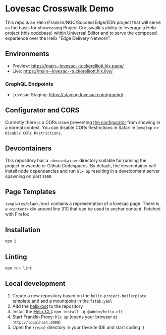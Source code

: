 # Lovesac Crosswalk Demo

This repo is an Helix/Franklin/NGC/SuccessEdge/EDN project that will serve as the basis for showcasing Project Crosswalk's ability to leverage a Helix project (this codebase) within Universal Editor and to serve the composed experience over the Helix "Edge Delivery Network".  

## Environments
- Preview: https://main--lovesac--tuckerelliott.hlx.page/
- Live: https://main--lovesac--tuckerelliott.hlx.live/

### GraphQL Endpoints
- Lovesac Staging: https://staging.lovesac.com/graphql

## Configurator and CORS
Currently there is a CORs issue preventing [the configurator](https://configurator-v2--lovesac--tuckerelliott.hlx.live/sactionals/build/203a585400317f3b2b900f32ffa8886b) from showing in a normal context. You can disable CORs Restrictions in Safari in `Develop` >> `Disable CORs Restrictions`.

## Devcontainers

This repository has a `.devcontainer` directory suitable for running the project in vscode or Github Codespaces. By default, the devcontainer will install node dependancies and run `hlx up` resulting in a development server spawning on port `3000`.

## Page Templates

`templates/blank.html` contains a representation of a lovesac page. There is a `<content>` div around line 310 that can be used to anchor content.
Fetched with Firefox

## Installation

```sh
npm i
```

## Linting

```sh
npm run lint
```

## Local development

1. Create a new repository based on the `helix-project-boilerplate` template and add a mountpoint in the `fstab.yaml`
1. Add the [helix-bot](https://github.com/apps/helix-bot) to the repository
1. Install the [Helix CLI](https://github.com/adobe/helix-cli): `npm install -g @adobe/helix-cli`
1. Start Franklin Proxy: `hlx up` (opens your browser at `http://localhost:3000`)
1. Open the `{repo}` directory in your favorite IDE and start coding :)
